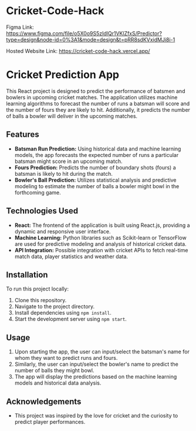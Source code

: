 # Cricket-Code-Hack

Figma Link: https://www.figma.com/file/o5X0o9S5zIdlQr1VKlZfxS/Predictor?type=design&node-id=0%3A1&mode=design&t=pRR8sdKVxidMJi8i-1

Hosted Website Link: https://cricket-code-hack.vercel.app/

# Cricket Prediction App

This React project is designed to predict the performance of batsmen and bowlers in upcoming cricket matches. The application utilizes machine learning algorithms to forecast the number of runs a batsman will score and the number of fours they are likely to hit. Additionally, it predicts the number of balls a bowler will deliver in the upcoming matches.

## Features

- **Batsman Run Prediction:** Using historical data and machine learning models, the app forecasts the expected number of runs a particular batsman might score in an upcoming match.
- **Fours Prediction:** Predicts the number of boundary shots (fours) a batsman is likely to hit during the match.
- **Bowler's Ball Prediction:** Utilizes statistical analysis and predictive modeling to estimate the number of balls a bowler might bowl in the forthcoming game.

## Technologies Used

- **React:** The frontend of the application is built using React.js, providing a dynamic and responsive user interface.
- **Machine Learning:** Python libraries such as Scikit-learn or TensorFlow are used for predictive modeling and analysis of historical cricket data.
- **API Integration:** Possible integration with cricket APIs to fetch real-time match data, player statistics and weather data.

## Installation

To run this project locally:

1. Clone this repository.
2. Navigate to the project directory.
3. Install dependencies using `npm install`.
4. Start the development server using `npm start`.

## Usage

1. Upon starting the app, the user can input/select the batsman's name  for whom they want to predict runs and fours.
2. Similarly, the user can input/select the bowler's name to predict the number of balls they might bowl.
3. The app will display the predictions based on the machine learning models and historical data analysis.


## Acknowledgements

- This project was inspired by the love for cricket and the curiosity to predict player performances.


